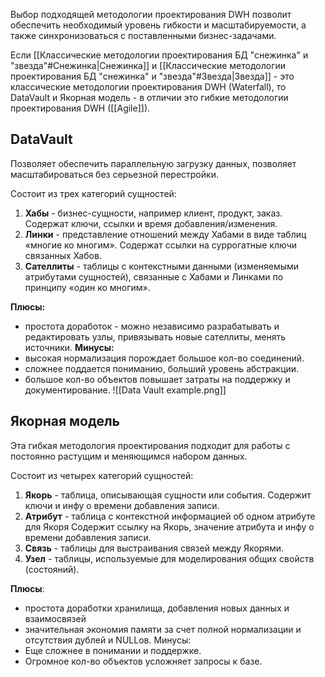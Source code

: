 Выбор подходящей методологии проектирования DWH позволит обеспечить необходимый уровень гибкости и масштабируемости, а также синхронизоваться с поставленными бизнес-задачами.

Если [[Классические методологии проектирования БД "снежинка" и "звезда"#Снежинка|Снежинка]] и [[Классические методологии проектирования БД "снежинка" и "звезда"#Звезда|Звезда]] - это классические методологии проектирования DWH (Waterfall), то DataVault и Якорная модель - в отличии это гибкие методологии проектирования DWH ([[Agile]]).

## DataVault 
Позволяет обеспечить параллельную загрузку данных, позволяет масштабироваться без серьезной перестройки.

Состоит из трех категорий сущностей:
1) **Хабы** - бизнес-сущности, например клиент, продукт, заказ. 
   Содержат ключи, ссылки и время добавления/изменения.
2) **Линки** - представление отношений между Хабами в виде таблиц «многие ко многим». Содержат ссылки на суррогатные ключи связанных Хабов.
3) **Сателлиты** - таблицы с контекстными данными (изменяемыми атрибутами сущностей), связанные с Хабами и Линками по принципу «один ко многим».

**Плюсы:** 
- простота доработок - можно независимо разрабатывать и редактировать узлы, привязывать новые сателлиты, менять источники.
**Минусы:**
- высокая нормализация порождает большое кол-во соединений. 
- сложнее поддается пониманию, больший уровень абстракции. 
- большое кол-во объектов повышает затраты на поддержку и документирование.
![[Data Vault example.png]]
## Якорная модель
Эта гибкая методология проектирования подходит для работы с постоянно растущим и меняющимся набором данных.

Состоит из четырех категорий сущностей:
1) **Якорь** - таблица, описывающая сущности или события. 
   Содержит ключи и инфу о времени добавления записи.
2) **Атрибут** - таблица с контекстной информацией об одном атрибуте для Якоря 
   Содержит ссылку на Якорь, значение атрибута и инфу о времени добавления записи. 
3) **Связь** - таблицы для выстраивания связей между Якорями.
4) **Узел** - таблицы, используемые для моделирования общих свойств (состояний).

**Плюсы**: 
- простота доработки хранилища, добавления новых данных и взаимосвязей
- значительная экономия памяти за счет полной нормализации и отсутствия дублей и NULLов.
Минусы:
- Еще сложнее в понимании и поддержке.
- Огромное кол-во объектов усложняет запросы к базе.
